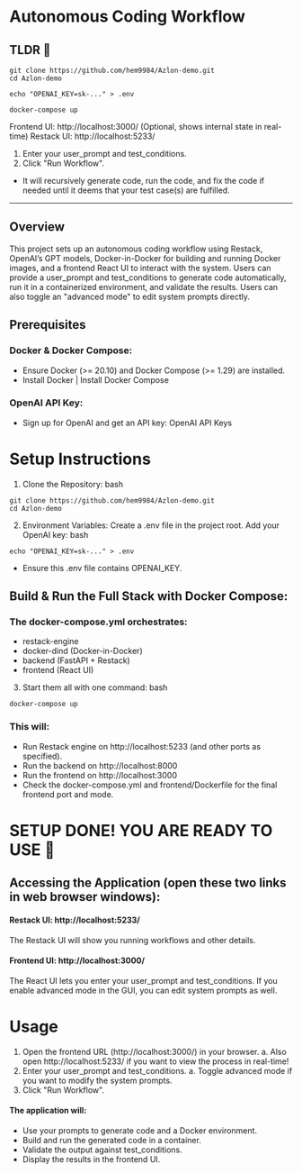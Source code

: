 # Autonomous Coding Workflow
## TLDR 🔴
```
git clone https://github.com/hem9984/Azlon-demo.git
cd Azlon-demo
```
```
echo "OPENAI_KEY=sk-..." > .env
```
```
docker-compose up
```
Frontend UI: http://localhost:3000/
(Optional, shows internal state in real-time) Restack UI: http://localhost:5233/
1. Enter your user_prompt and test_conditions.
2. Click "Run Workflow".
* It will recursively generate code, run the code, and fix the code if needed until it deems that your test case(s) are fulfilled.
-------------------------------------------------------------
## Overview
This project sets up an autonomous coding workflow using Restack, OpenAI’s GPT models, Docker-in-Docker for building and running Docker images, and a frontend React UI to interact with the system. Users can provide a user_prompt and test_conditions to generate code automatically, run it in a containerized environment, and validate the results. Users can also toggle an "advanced mode" to edit system prompts directly.

## Prerequisites
### Docker & Docker Compose:
* Ensure Docker (>= 20.10) and Docker Compose (>= 1.29) are installed.
* Install Docker | Install Docker Compose

### OpenAI API Key:
* Sign up for OpenAI and get an API key: OpenAI API Keys

# Setup Instructions

1. Clone the Repository:
bash
```
git clone https://github.com/hem9984/Azlon-demo.git
cd Azlon-demo
```

2. Environment Variables: Create a .env file in the project root. Add your OpenAI key:
bash
```
echo "OPENAI_KEY=sk-..." > .env
```
* Ensure this .env file contains OPENAI_KEY.

## Build & Run the Full Stack with Docker Compose: 

### The docker-compose.yml orchestrates:

* restack-engine
* docker-dind (Docker-in-Docker)
* backend (FastAPI + Restack)
* frontend (React UI)

3. Start them all with one command:
bash
```
docker-compose up
```
### This will:

* Run Restack engine on http://localhost:5233 (and other ports as specified).
* Run the backend on http://localhost:8000
* Run the frontend on http://localhost:3000
* Check the docker-compose.yml and frontend/Dockerfile for the final frontend port and mode.

# SETUP DONE! YOU ARE READY TO USE 🎊

## Accessing the Application (open these two links in web browser windows):

#### Restack UI: http://localhost:5233/
The Restack UI will show you running workflows and other details.

#### Frontend UI: http://localhost:3000/
The React UI lets you enter your user_prompt and test_conditions. If you enable advanced mode in the GUI, you can edit system prompts as well.



# Usage
1. Open the frontend URL (http://localhost:3000/) in your browser.
   a. Also open http://localhost:5233/ if you want to view the process in real-time!
2.  Enter your user_prompt and test_conditions.
   a. Toggle advanced mode if you want to modify the system prompts.
3. Click "Run Workflow".

#### The application will:
* Use your prompts to generate code and a Docker environment.
* Build and run the generated code in a container.
* Validate the output against test_conditions.
* Display the results in the frontend UI.
